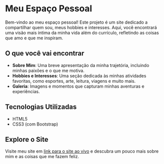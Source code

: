 # Meu Espaço Pessoal

Bem-vindo ao meu espaço pessoal! Este projeto é um site dedicado a compartilhar quem sou, meus hobbies e interesses. Aqui, você encontrará uma visão mais íntima da minha vida além do currículo, refletindo as coisas que amo e que me inspiram.

## O que você vai encontrar

- **Sobre Mim**: Uma breve apresentação da minha trajetória, incluindo minhas paixões e o que me motiva.
- **Hobbies e Interesses**: Uma seção dedicada às minhas atividades favoritas, como esportes, arte, leitura, viagens e muito mais.
- **Galeria**: Imagens e momentos que capturam minhas aventuras e experiências.

## Tecnologias Utilizadas

- HTML5
- CSS3 (com Bootstrap)


## Explore o Site

Visite meu site em [link para o site ao vivo](https://mateusfsan.github.io/Sobre-mim/) e descubra um pouco mais sobre mim e as coisas que me fazem feliz.

